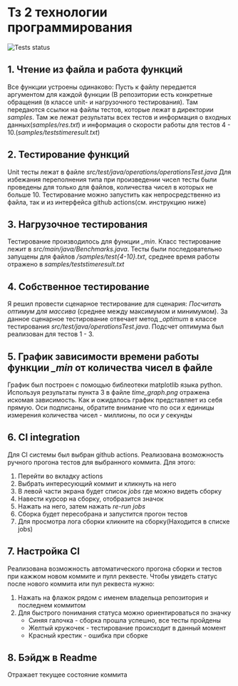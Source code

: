 # Тз 2 технологии программирования
![Tests status](https://github.com/denakifev/CI-and-testing-integrationHSE/actions/workflows/ci.yaml/badge.svg)
## 1. Чтение из файла и работа функций
Все функции устроены одинаково: Пусть к файлу передается аргументом для каждой функции (В репозитории есть конкретные обращения (в классе unit- и нагрузочного тестирования).
Там передаются ссылки на файлы тестов, которые лежат в директории *samples*. Там же лежат результаты всех тестов и информация о входных данных(*samples/res.txt*) и информация о скорости работы для тестов 4 - 10.(*samples/teststimeresult.txt*)
## 2. Тестирование функций
Unit тесты лежат в файле *src/test/java/operations/operationsTest.java* Для избежания переполнения типа при произведении чисел тесты были проведены для только для файлов, количества чисел в которых
не больше 10. Тестирование можно запустить как непросредственно из файла, так и из интерфейса github actions(см. инструкцию ниже)
## 3. Нагрузочное тестирования
Тестирование производилось для функции *_min*. Класс тестирование лежит в *src/main/java/Benchmarks.java*. Тесты были последовательно запущены для файлов */samples/test{4-10}.txt*, среднее время работы отражено в *samples/teststimeresult.txt*
## 4. Собственное тестирование
Я решил провести сценарное тестирование для сценария: *Посчитать оптимум для массива* (среднее между максимумом и минимумом). За данное сценарное тестирование отвечает 
метод *_optimum* в классе тестирования *src/test/java/operationsTest.java*. Подсчет оптимума был реализован для тестов 1 - 3.
## 5. График зависимости времени работы функции *_min* от количества чисел в файле
График был построен с помощью библеотеки matplotlib языка python. Используя результаты пункта 3 в файле *time_graph.png* отражена искомая зависимость. Как и ожидалось график представляет из себя прямую. Оси подписаны, обратите внимание что по оси *x* единицы измерения количества чисел - миллионы,
по оси *y* секунды 
## 6. СI integration 
Для CI системы был выбран github actions. Реализована возможность ручного прогона тестов для выбранного коммита. Для этого:
1. Перейти во вкладку actions
2. Выбрать интересующий коммит и кликнуть на него 
3. В левой части экрана будет список *jobs* где можно видеть сборку
4. Навести курсор на сборку, отобразится значок 
5. Нажать на него, затем нажать *re-run jobs*
6. Сборка будет пересобрана и запустится прогон тестов
7. Для просмотра лога сборки кликните на сборку(Находится в списке jobs)

## 7. Настройка СI
Реализована возможность автоматического прогона сборки и тестов при кажжом новом коммите и пулл реквесте. Чтобы увидеть статус после нового коммита или пул реквеста нужно: 
1. Нажать на флажок рядом с именем владельца репозитория и последнем коммитом
2. Для быстрого понимания статуса можно ориентироваться по значку
   - Синяя галочка - сборка прошла успешно, все тесты пройдены
   - Желтый кружочек - тестирование происходит в данный момент 
   - Красный крестик - ошибка при сборке
## 8. Бэйдж в Readme
Отражает текущее состояние коммита 